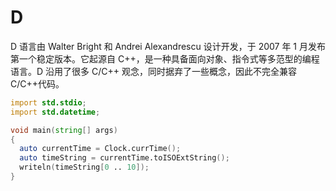 # D

D 语言由 Walter Bright 和 Andrei Alexandrescu 设计开发，于 2007 年 1 月发布第一个稳定版本。它起源自 C++，是一种具备面向对象、指令式等多范型的编程语言。D 沿用了很多 C/C++ 观念，同时据弃了一些概念，因此不完全兼容 C/C++代码。

```d
import std.stdio;
import std.datetime;

void main(string[] args)
{
  auto currentTime = Clock.currTime();
  auto timeString = currentTime.toISOExtString();
  writeln(timeString[0 .. 10]);
}
```
